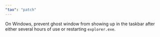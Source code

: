 ```yaml
---
"tao": "patch"
---
```


On Windows, prevent ghost window from showing up in the taskbar after either several hours of use or restarting `explorer.exe`.
